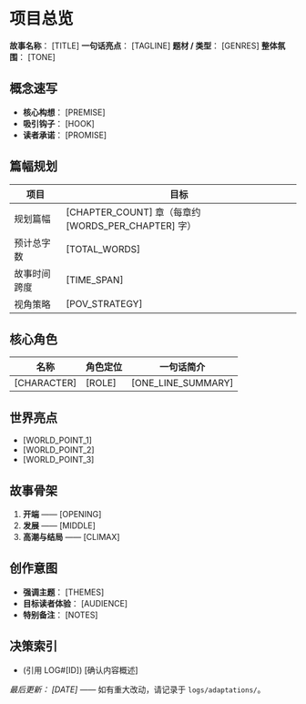 # 项目总览

**故事名称**： [TITLE]
**一句话亮点**： [TAGLINE]
**题材 / 类型**： [GENRES]
**整体氛围**： [TONE]

## 概念速写
- **核心构想**： [PREMISE]
- **吸引钩子**： [HOOK]
- **读者承诺**： [PROMISE]

## 篇幅规划
| 项目 | 目标 |
| ---- | ---- |
| 规划篇幅 | [CHAPTER_COUNT] 章（每章约 [WORDS_PER_CHAPTER] 字） |
| 预计总字数 | [TOTAL_WORDS] |
| 故事时间跨度 | [TIME_SPAN] |
| 视角策略 | [POV_STRATEGY] |

## 核心角色
| 名称 | 角色定位 | 一句话简介 |
| ---- | -------- | ---------- |
| [CHARACTER] | [ROLE] | [ONE_LINE_SUMMARY] |

## 世界亮点
- [WORLD_POINT_1]
- [WORLD_POINT_2]
- [WORLD_POINT_3]

## 故事骨架
1. **开端** —— [OPENING]
2. **发展** —— [MIDDLE]
3. **高潮与结局** —— [CLIMAX]

## 创作意图
- **强调主题**： [THEMES]
- **目标读者体验**： [AUDIENCE]
- **特别备注**： [NOTES]

## 决策索引
- (引用 LOG#[ID]) [确认内容概述]

_最后更新： [DATE]_ —— 如有重大改动，请记录于 `logs/adaptations/`。
